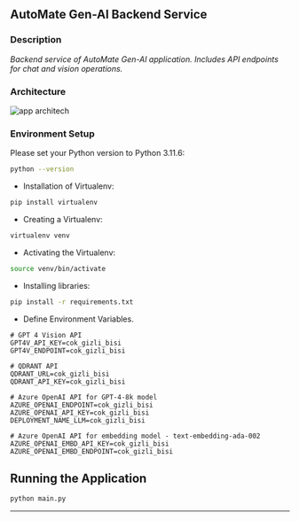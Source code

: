 
## AutoMate Gen-AI Backend Service

### Description
_Backend service of AutoMate Gen-AI application. Includes API endpoints for chat and vision operations._

### Architecture
![app architech](https://github.com/Teknofest-Nane-Limon/automate-backend/assets/8446004/03b6adaa-9d64-47e2-a3a8-aed88f1b0055)


### Environment Setup

Please set your Python version to Python 3.11.6:

```bash
python --version
```

- Installation of Virtualenv:

```bash
pip install virtualenv
```
- Creating a Virtualenv:

```bash
virtualenv venv
```
- Activating the Virtualenv:
```bash
source venv/bin/activate
```
- Installing libraries:
```bash
pip install -r requirements.txt
```
- Define Environment Variables.

```
# GPT 4 Vision API
GPT4V_API_KEY=cok_gizli_bisi
GPT4V_ENDPOINT=cok_gizli_bisi

# QDRANT API
QDRANT_URL=cok_gizli_bisi
QDRANT_API_KEY=cok_gizli_bisi

# Azure OpenAI API for GPT-4-8k model
AZURE_OPENAI_ENDPOINT=cok_gizli_bisi
AZURE_OPENAI_API_KEY=cok_gizli_bisi
DEPLOYMENT_NAME_LLM=cok_gizli_bisi

# Azure OpenAI API for embedding model - text-embedding-ada-002
AZURE_OPENAI_EMBD_API_KEY=cok_gizli_bisi
AZURE_OPENAI_EMBD_ENDPOINT=cok_gizli_bisi
```

## Running the Application

```python
python main.py
```

--- 

